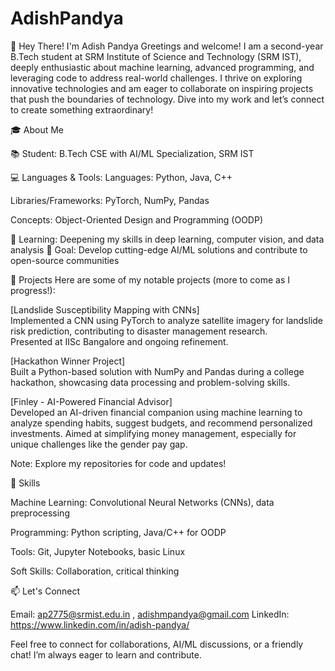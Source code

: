 # AdishPandya
👋 Hey There! I'm Adish Pandya
Greetings and welcome! I am a second-year B.Tech student at SRM Institute of Science and Technology (SRM IST), deeply enthusiastic about machine learning, advanced programming, and leveraging code to address real-world challenges. I thrive on exploring innovative technologies and am eager to collaborate on inspiring projects that push the boundaries of technology. Dive into my work and let’s connect to create something extraordinary!

🎓 About Me

📚 Student: B.Tech CSE with AI/ML Specialization, SRM IST

💻 Languages & Tools:
Languages: Python, Java, C++

Libraries/Frameworks: PyTorch, NumPy, Pandas

Concepts: Object-Oriented Design and Programming (OODP)


🌱 Learning: Deepening my skills in deep learning, computer vision, and data analysis
🎯 Goal: Develop cutting-edge AI/ML solutions and contribute to open-source communities

💼 Projects
Here are some of my notable projects (more to come as I progress!):

[Landslide Susceptibility Mapping with CNNs]  
Implemented a CNN using PyTorch to analyze satellite imagery for landslide risk prediction, contributing to disaster management research.  
Presented at IISc Bangalore and ongoing refinement.


[Hackathon Winner Project]  
Built a Python-based solution with NumPy and Pandas during a college hackathon, showcasing data processing and problem-solving skills.


[Finley - AI-Powered Financial Advisor]  
Developed an AI-driven financial companion using machine learning to analyze spending habits, suggest budgets, and recommend personalized investments. Aimed at simplifying money management, especially for unique challenges like the gender pay gap.

Note: Explore my repositories for code and updates!

🚀 Skills

Machine Learning: Convolutional Neural Networks (CNNs), data preprocessing

Programming: Python scripting, Java/C++ for OODP

Tools: Git, Jupyter Notebooks, basic Linux

Soft Skills: Collaboration, critical thinking

📫 Let's Connect

Email: ap2775@srmist.edu.in , adishmpandya@gmail.com
LinkedIn: https://www.linkedin.com/in/adish-pandya/

Feel free to connect for collaborations, AI/ML discussions, or a friendly chat! I’m always eager to learn and contribute.
